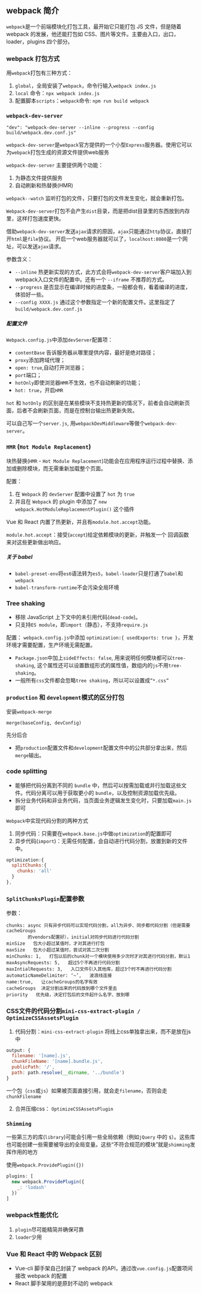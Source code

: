 ## webpack 简介

`webpack`是一个前端模块化打包工具，最开始它只能打包 JS 文件，但是随着 webpack 的发展，他还能打包如 CSS、图片等文件。主要由入口，出口，loader，plugins 四个部分。


### webpack 打包方式
用`webpack`打包有三种方式：
1. `global`，全局安装了`webpack`，命令行输入`webpack index.js`
2. `local`  命令：`npx webpack index.js`
3. 配置脚本`scripts`：`webpack`命令: `npm run build webpack`


### `webpack-dev-server`
```
"dev": "webpack-dev-server --inline --progress --config build/webpack.dev.conf.js"
````

`webpack-dev-server`是`webpack`官方提供的一个小型`Express`服务器。使用它可以为`webpack`打包生成的资源文件提供web服务

`webpack-dev-server` 主要提供两个功能：
1. 为静态文件提供服务
2. 自动刷新和热替换(HMR)

`webpack--watch` 监听打包的文件，只要打包的文件发生变化，就会重新打包。

`Webpack-dev-server`打包不会产生`dist`目录，而是把dist目录里的东西放到内存里，这样打包速度更快。

借助`webpack-dev-server`发送`ajax`请求的原因，`ajax`只能通过`http`协议，直接打开`html`是`file`协议。 开启一个web服务器就可以了，`localhost:8080`是一个网址，可以发送`ajax`请求。

参数含义：
- `--inline` 热更新实现的方式，此方式会将`webpack-dev-server`客户端加入到webpack入口文件的配置中。还有一个 `--iframe` 不推荐的方式。
- `--progress` 是否显示在编译时候的进度条，一般都会有，看着编译的进度，体验好一些。
- `--config XXXX.js` 通过这个参数指定一个新的配置文件。这里指定了 `build/webpack.dev.conf.js`

##### 配置文件

`Webpack.config.js`中添加`devServer`配置项：

- `contentBase` 告诉服务器从哪里提供内容，最好是绝对路径；
- `proxy`添加跨域代理；
- `open: true`,自动打开浏览器；
- `port`端口；
- `hotOnly`即使浏览器`HMR`不生效，也不自动刷新的功能；
- `hot: true`，开启`HMR`

`hot` 和 `hotOnly` 的区别是在某些模块不支持热更新的情况下，前者会自动刷新页面，后者不会刷新页面，而是在控制台输出热更新失败。


可以自己写一个`server.js`, 用`webpackDevMiddleware`等做个`webpack-dev-server`。


### `HMR` (`Hot Module Replacement`)

块热替换(`HMR` - `Hot Module Replacement`)功能会在应用程序运行过程中替换、添加或删除模块，而无需重新加载整个页面。

配置：

1. 在 `Webpack` 的 `devServer` 配置中设置了 `hot` 为 `true`
2. 并且在 `Webpack` 的 plugin 中添加了 `new webpack.HotModuleReplacementPlugin()` 这个插件


Vue 和 React 内置了热更新，并且有`module.hot.accept`功能。

`module.hot.accept`：接受(`accept`)给定依赖模块的更新，并触发一个 回调函数 来对这些更新做出响应。

##### 关于 babel

- `babel-preset-env`将`es6`语法转为`es5`，`babel-loader`只是打通了`babel`和`webpack`
- `babel-transform-runtime`不会污染全局环境


### Tree shaking
- 移除 JavaScript 上下文中的未引用代码(`dead-code`)。
- 只支持`ES module`，即`import`（静态），不支持`require.js`


配置： `webpack.config.js`中添加 `optimization:{ usedExports: true }`，开发环境才需要配置，生产环境无需配置。

- `Package.json`中加上`sideEffects: false`, 用来说明任何模块都可以`tree-shaking`, 这个属性还可以设置数组形式的属性值，数组内的`js`不用`tree-shaking`。
- 一般所有`css`文件都会忽略`tree shaking`，所以可以设置成`”*.css”`


### `production` 和 `development`模式的区分打包
安装`webpack-merge`

```
merge(baseConfig, devConfig)
```
先分后合
- 把`production`配置文件和`development`配置文件中的公共部分拿出来，然后`merge`输出。

### code splitting
- 能够把代码分离到不同的 `bundle` 中，然后可以按需加载或并行加载这些文件。代码分离可以用于获取更小的 `bundle`，以及控制资源加载优先级。
- 拆分业务代码和非业务代码，当页面业务逻辑发生变化时，只要加载`main.js`即可

`Webpack`中实现代码分割的两种方式

1. 同步代码：只需要在`webpack.base.js`中做`optimization`的配置即可
2. 异步代码(`import`)：无需任何配置，会自动进行代码分割，放置到新的文件中。

```js
optimization:{
  splitChunks:{
    chunks: 'all'
  }
},
```

### `SplitChunksPlugin`配置参数

参数：
```
chunks: async 只有异步代码可以实现代码分割，all为异步、同步都代码分割（但是需要cacheGroups
        的vendors配置好），initial对同步代码进行代码分割
minSize   包大小超过某值时，才对其进行打包
maxSize   包大小超过某值时，尝试对其二次分割
minChunks: 1,   打包以后的chunk对一个模块使用多少次时才对其进行代码分割，默认1
maxAsyncRequests: 5,   超过5个不再进行代码分割
maxIntialRequests: 3,   入口文件引入其他库，超过3个时不再进行代码分割
automaticNameDelimiter: ‘~’,   波浪线连接
name:true,   让cacheGroups的名字有效
cacheGroups  决定分割出来的代码放到哪个文件里去
priority   优先级，决定打包后的文件起什么名字、放到哪
```

### CSS文件的代码分割`mini-css-extract-plugin / OptimizeCSSAssetsPlugin`

1. 代码分割：`mini-css-extract-plugin`
将线上css单独拿出来，而不是放在js中
```js
output: {
  filename: '[name].js',
  chunkFileName: '[name].bundle.js',
  publicPath: '/',
  path: path.resolve(__dirname, '../bundle')
}
```

一个包（`css`或`js`）如果被页面直接引用，就会走`filename`，否则会走`chunkFilename`

2. 合并压缩css： `OptimizeCSSAssetsPlugin`

### `Shimming`

一些第三方的库(`library`)可能会引用一些全局依赖（例如`jQuery` 中的 `$`）。这些库也可能创建一些需要被导出的全局变量。这些“不符合规范的模块”就是`shimming`发挥作用的地方

使用`webpack.ProvidePlugin({})`

```js
plugins: [
  new webpack.ProvidePlugin({
    _: 'lodash'
  })
]
```

### webpack性能优化
1. `plugin`尽可能精简并确保可靠
2. `loader`少用

### Vue 和 React 中的 Webpack 区别
- Vue-cli 脚手架自己封装了 webpack 的API，通过改`vue.config.js`配置项间接改 webpack 的配置
- React 脚手架用的是原封不动的 webpack



